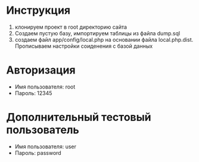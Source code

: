 # Инструкция

1. клонируем проект в root директорию сайта
2. Создаем пустую базу, импортируем таблицы из файла dump.sql
3. создаем файл app/config/local.php на основании файла local.php.dist. Прописываем настройки соиденения с базой данных

# Авторизация
- Имя пользователя: root
- Пароль: 12345

# Дополнительный тестовый пользователь
- Имя пользователя: user
- Пароль: password